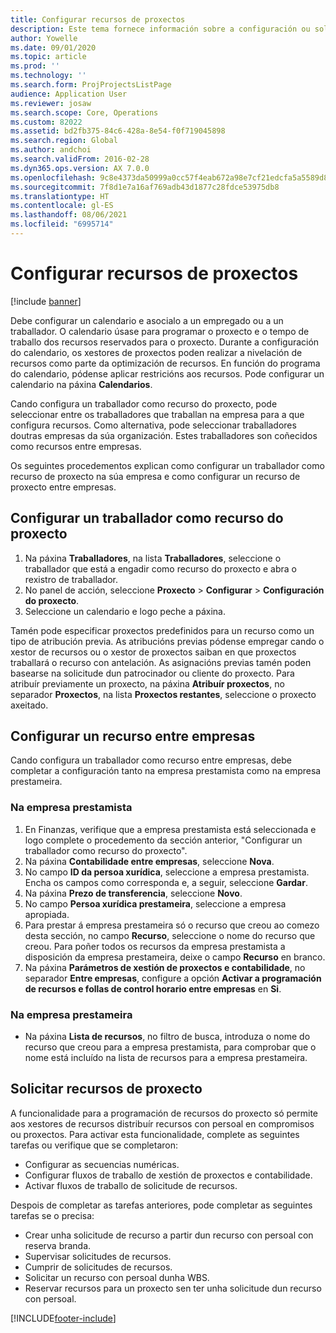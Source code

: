```yaml
---
title: Configurar recursos de proxectos
description: Este tema fornece información sobre a configuración ou solicitude de recursos de proxecto.
author: Yowelle
ms.date: 09/01/2020
ms.topic: article
ms.prod: ''
ms.technology: ''
ms.search.form: ProjProjectsListPage
audience: Application User
ms.reviewer: josaw
ms.search.scope: Core, Operations
ms.custom: 82022
ms.assetid: bd2fb375-84c6-428a-8e54-f0f719045898
ms.search.region: Global
ms.author: andchoi
ms.search.validFrom: 2016-02-28
ms.dyn365.ops.version: AX 7.0.0
ms.openlocfilehash: 9c8e4373da50999a0cc57f4eab672a98e7cf21edcfa5a5589d87691603a777de
ms.sourcegitcommit: 7f8d1e7a16af769adb43d1877c28fdce53975db8
ms.translationtype: HT
ms.contentlocale: gl-ES
ms.lasthandoff: 08/06/2021
ms.locfileid: "6995714"
---
```

# <a name="set-up-project-resources"></a>Configurar recursos de proxectos

[!include [banner](../includes/banner.md)]

Debe configurar un calendario e asocialo a un empregado ou a un traballador. O calendario úsase para programar o proxecto e o tempo de traballo dos recursos reservados para o proxecto. Durante a configuración do calendario, os xestores de proxectos poden realizar a nivelación de recursos como parte da optimización de recursos. En función do programa do calendario, pódense aplicar restricións aos recursos. Pode configurar un calendario na páxina **Calendarios**.

Cando configura un traballador como recurso do proxecto, pode seleccionar entre os traballadores que traballan na empresa para a que configura recursos. Como alternativa, pode seleccionar traballadores doutras empresas da súa organización. Estes traballadores son coñecidos como recursos entre empresas.

Os seguintes procedementos explican como configurar un traballador como recurso de proxecto na súa empresa e como configurar un recurso de proxecto entre empresas.

## <a name="set-up-a-worker-as-a-project-resource"></a>Configurar un traballador como recurso do proxecto

1. Na páxina **Traballadores**, na lista **Traballadores**, seleccione o traballador que está a engadir como recurso do proxecto e abra o rexistro de traballador.
2. No panel de acción, seleccione **Proxecto** &gt; **Configurar** &gt; **Configuración do proxecto**.
3. Seleccione un calendario e logo peche a páxina.

Tamén pode especificar proxectos predefinidos para un recurso como un tipo de atribución previa. As atribucións previas pódense empregar cando o xestor de recursos ou o xestor de proxectos saiban en que proxectos traballará o recurso con antelación. As asignacións previas tamén poden basearse na solicitude dun patrocinador ou cliente do proxecto. Para atribuír previamente un proxecto, na páxina **Atribuír proxectos**, no separador **Proxectos**, na lista **Proxectos restantes**, seleccione o proxecto axeitado.

## <a name="set-up-an-intercompany-resource"></a>Configurar un recurso entre empresas

Cando configura un traballador como recurso entre empresas, debe completar a configuración tanto na empresa prestamista como na empresa prestameira.

### <a name="in-the-lending-company"></a>Na empresa prestamista

1. En Finanzas, verifique que a empresa prestamista está seleccionada e logo complete o procedemento da sección anterior, "Configurar un traballador como recurso do proxecto".
2. Na páxina **Contabilidade entre empresas**, seleccione **Nova**.
3. No campo **ID da persoa xurídica**, seleccione a empresa prestamista. Encha os campos como corresponda e, a seguir, seleccione **Gardar**.
4. Na páxina **Prezo de transferencia**, seleccione **Novo**.
5. No campo **Persoa xurídica prestameira**, seleccione a empresa apropiada.
6. Para prestar á empresa prestameira só o recurso que creou ao comezo desta sección, no campo **Recurso**, seleccione o nome do recurso que creou. Para poñer todos os recursos da empresa prestamista a disposición da empresa prestameira, deixe o campo **Recurso** en branco.
7. Na páxina **Parámetros de xestión de proxectos e contabilidade**, no separador **Entre empresas**, configure a opción **Activar a programación de recursos e follas de control horario entre empresas** en **Si**.

### <a name="in-the-borrowing-company"></a>Na empresa prestameira

- Na páxina **Lista de recursos**, no filtro de busca, introduza o nome do recurso que creou para a empresa prestamista, para comprobar que o nome está incluído na lista de recursos para a empresa prestameira.

## <a name="request-project-resources"></a>Solicitar recursos de proxecto
A funcionalidade para a programación de recursos do proxecto só permite aos xestores de recursos distribuír recursos con persoal en compromisos ou proxectos. Para activar esta funcionalidade, complete as seguintes tarefas ou verifique que se completaron:

- Configurar as secuencias numéricas.
- Configurar fluxos de traballo de xestión de proxectos e contabilidade.
- Activar fluxos de traballo de solicitude de recursos.

Despois de completar as tarefas anteriores, pode completar as seguintes tarefas se o precisa:

- Crear unha solicitude de recurso a partir dun recurso con persoal con reserva branda.
- Supervisar solicitudes de recursos.
- Cumprir de solicitudes de recursos.
- Solicitar un recurso con persoal dunha WBS.
- Reservar recursos para un proxecto sen ter unha solicitude dun recurso con persoal.


[!INCLUDE[footer-include](../includes/footer-banner.md)]